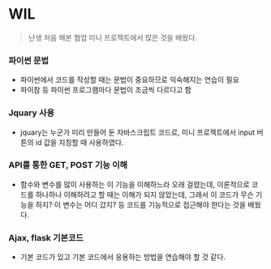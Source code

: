 # WIL
> 난생 처음 해본 협업 미니 프로젝트에서 많은 것을 배웠다.

### 파이썬 문법
- 파이썬에서 코드를 작성할 때는 문법이 중요하므로 익숙해지는 연습이 필요
- 파이참 등 파이썬 프로그램마다 문법이 조금씩 다르다고 함 

### Jquary 사용
- jquary는 누군가 미리 만들어 둔 자바스크립트 코드로, 미니 프로젝트에서 input 버튼의 id 값을 지칭할 때 사용하였다.

### API를 통한 GET, POST 기능 이해
- 함수와 변수를 많이 사용하는 이 기능을 이해하느라 오래 걸렸는데, 이론적으로 코드를 하나하나 이해하려고 할 때는 이해가 되지 않았는데, 그래서 이 코드가 무슨 기능을 하지? 이 변수는 어디 갔지? 등 코드를 기능적으로 접근해야 한다는 것을 배웠다.

### Ajax, flask 기본코드
- 기본 코드가 있고 기본 코드에서 응용하는 방법을 연습해야 할 것 같다.